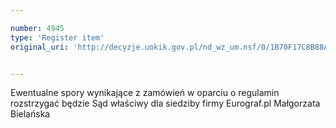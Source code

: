 ```yaml
---

number: 4945
type: 'Register item'
original_uri: 'http://decyzje.uokik.gov.pl/nd_wz_um.nsf/0/1B70F17C8B88A47EC1257B8E002FBAE3?OpenDocument'


---
```


Ewentualne spory wynikające z zamówień w oparciu o regulamin rozstrzygać będzie Sąd właściwy dla siedziby firmy Eurograf.pl Małgorzata Bielańska
